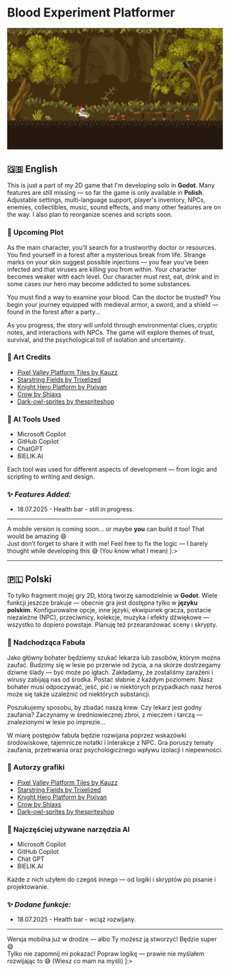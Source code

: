 # Blood Experiment Platformer

![screen1](blood_experiment_platformer.png)

## 🇬🇧 English

This is just a part of my 2D game that I'm developing solo in **Godot**. Many features are still missing — so far the game is only available in **Polish**. Adjustable settings, multi-language support, player's inventory, NPCs, enemies, collectibles, music, sound effects, and many other features are on the way. I also plan to reorganize scenes and scripts soon.

### 🧬 Upcoming Plot

As the main character, you'll search for a trustworthy doctor or resources. You find yourself in a forest after a mysterious break from life. Strange marks on your skin suggest possible injections — you fear you’ve been infected and that viruses are killing you from within. Your character becomes weaker with each level. Our character must rest, eat, drink and in some cases our hero may become addicted to some substances.

You must find a way to examine your blood. Can the doctor be trusted? You begin your journey equipped with medieval armor, a sword, and a shield — found in the forest after a party...

As you progress, the story will unfold through environmental clues, cryptic notes, and interactions with NPCs. The game will explore themes of trust, survival, and the psychological toll of isolation and uncertainty.

### 🎨 Art Credits

- [Pixel Valley Platform Tiles by Kauzz](https://kauzz.itch.io/pixel-valley-plataform-tiles)  
- [Starstring Fields by Trixelized](https://trixelized.itch.io/starstring-fields)  
- [Knight Hero Platform by Pixivan](https://pixivan.itch.io/knight-hero-platfor)  
- [Crow by Shiaxs](https://shiaxs.itch.io/crow)  
- [Dark-owl-sprites by thespriteshop](https://thespriteshop.itch.io/dark-owl-sprites)

### 🤖 AI Tools Used

- Microsoft Copilot  
- GitHub Copilot  
- ChatGPT  
- BIELIK.AI  

Each tool was used for different aspects of development — from logic and scripting to writing and design.

### ✨ *Features Added:*

- 18.07.2025 - Health bar - still in progress.

---

A mobile version is coming soon… or maybe **you** can build it too! That would be amazing 😄  
Just don’t forget to share it with me! Feel free to fix the logic — I barely thought while developing this 😅 (You know what I mean) ]:>

---

## 🇵🇱 Polski

To tylko fragment mojej gry 2D, którą tworzę samodzielnie w **Godot**. Wiele funkcji jeszcze brakuje — obecnie gra jest dostępna tylko w **języku polskim**. Konfigurowalne opcje, inne języki, ekwipunek gracza, postacie niezależne (NPC), przeciwnicy, kolekcje, muzyka i efekty dźwiękowe — wszystko to dopiero powstaje. Planuję też przearanżować sceny i skrypty.

### 🧬 Nadchodząca Fabuła

Jako główny bohater będziemy szukać lekarza lub zasobów, którym można zaufać. Budzimy się w lesie po przerwie od życia, a na skórze dostrzegamy dziwne ślady — być może po igłach. Zakładamy, że zostaliśmy zarażeni i wirusy zabijają nas od środka. Postać słabnie z każdym poziomem. Nasz bohater musi odpoczywać, jeść, pić i w niektórych przypadkach nasz heros może się także uzależnić od niektórych substancji.

Poszukujemy sposobu, by zbadać naszą krew. Czy lekarz jest godny zaufania? Zaczynamy w średniowiecznej zbroi, z mieczem i tarczą — znalezionymi w lesie po imprezie...

W miarę postępów fabuła będzie rozwijana poprzez wskazówki środowiskowe, tajemnicze notatki i interakcje z NPC. Gra poruszy tematy zaufania, przetrwania oraz psychologicznego wpływu izolacji i niepewności.

### 🎨 Autorzy grafiki

- [Pixel Valley Platform Tiles by Kauzz](https://kauzz.itch.io/pixel-valley-plataform-tiles)  
- [Starstring Fields by Trixelized](https://trixelized.itch.io/starstring-fields)  
- [Knight Hero Platform by Pixivan](https://pixivan.itch.io/knight-hero-platfor)  
- [Crow by Shiaxs](https://shiaxs.itch.io/crow)  
- [Dark-owl-sprites by thespriteshop](https://thespriteshop.itch.io/dark-owl-sprites)

### 🤖 Najczęściej używane narzędzia AI

- Microsoft Copilot  
- GitHub Copilot  
- Chat GPT  
- BIELIK.AI  

Każde z nich użyłem do czegoś innego — od logiki i skryptów po pisanie i projektowanie.

### ✨ *Dodane funkcje:*

- 18.07.2025 - Health bar - wciąż rozwijany.

---

Wersja mobilna już w drodze — albo Ty możesz ją stworzyć! Będzie super 😄  
Tylko nie zapomnij mi pokazać! Popraw logikę — prawie nie myślałem rozwijając to 😅 (Wiesz co mam na myśli) ]:>
